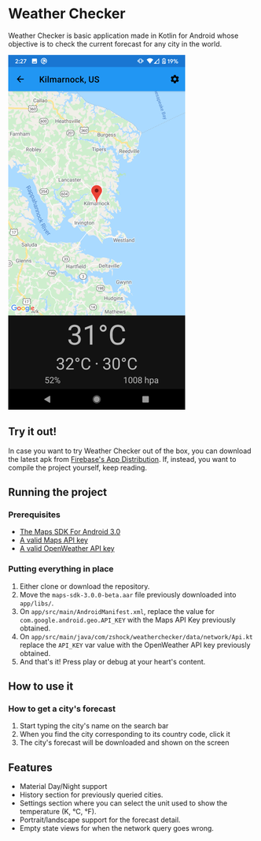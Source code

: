 
# Weather Checker
Weather Checker is basic application made in Kotlin for Android whose objective is to check the current forecast for any city in the world.

   ![The forecast view.](https://github.com/danfelix-dev/weather-checker/blob/master/screenshots/forecast-portrait.png?raw=true)

## Try it out!
In case you want to try Weather Checker out of the box, you can download the latest apk from [Firebase's App Distribution](https://appdistribution.firebase.dev/i/zDeoqfCn).  If, instead, you want to compile the project yourself, keep reading.

## Running the project

### Prerequisites
- [The Maps SDK For Android 3.0](https://developers.google.com/maps/documentation/android-sdk/v3-client-migration)
- [A valid Maps API key](https://developers.google.com/maps/documentation/android-sdk/get-api-key#get-the-api-key)
- [A valid OpenWeather API key](https://openweathermap.org/appid)

### Putting everything in place
1. Either clone or download the repository.
2. Move the `maps-sdk-3.0.0-beta.aar` file previously downloaded into `app/libs/`.
3. On `app/src/main/AndroidManifest.xml`, replace the value for `com.google.android.geo.API_KEY` with the Maps API Key previously obtained.
4. On `app/src/main/java/com/zshock/weatherchecker/data/network/Api.kt` replace the `API_KEY` var value with the OpenWeather API key previously obtained.
5. And that's it! Press play or debug at your heart's content.

## How to use it

### How to get a city's forecast
1. Start typing the city's name on the search bar
2. When you find the city corresponding to its country code, click it
3. The city's forecast will be downloaded and shown on the screen

## Features
- Material Day/Night support
- History section for previously queried cities.
- Settings section where you can select the unit used to show the temperature (K, °C, °F).
- Portrait/landscape support for the forecast detail.
- Empty state views for when the network query goes wrong.

